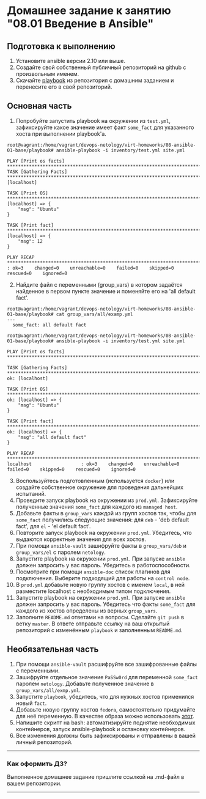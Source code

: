 # Домашнее задание к занятию "08.01 Введение в Ansible"

## Подготовка к выполнению
1. Установите ansible версии 2.10 или выше.
2. Создайте свой собственный публичный репозиторий на github с произвольным именем.
3. Скачайте [playbook](./playbook/) из репозитория с домашним заданием и перенесите его в свой репозиторий.

## Основная часть
1. Попробуйте запустить playbook на окружении из `test.yml`, зафиксируйте какое значение имеет факт `some_fact` для указанного хоста при выполнении playbook'a.
```
root@vagrant:/home/vagrant/devops-netology/virt-homeworks/08-ansible-01-base/playbook# ansible-playbook -i inventory/test.yml site.yml

PLAY [Print os facts] **************************************************************************************************
TASK [Gathering Facts] *************************************************************************************************ok: [localhost]

TASK [Print OS] ********************************************************************************************************ok: [localhost] => {
    "msg": "Ubuntu"
}

TASK [Print fact] ******************************************************************************************************ok: [localhost] => {
    "msg": 12
}

PLAY RECAP *************************************************************************************************************localhost                  : ok=3    changed=0    unreachable=0    failed=0    skipped=0    rescued=0    ignored=0
```
2. Найдите файл с переменными (group_vars) в котором задаётся найденное в первом пункте значение и поменяйте его на 'all default fact'.
```
root@vagrant:/home/vagrant/devops-netology/virt-homeworks/08-ansible-01-base/playbook# cat group_vars/all/examp.yml
---
  some_fact: all default fact

root@vagrant:/home/vagrant/devops-netology/virt-homeworks/08-ansible-01-base/playbook# ansible-playbook -i inventory/test.yml site.yml

PLAY [Print os facts] **************************************************************************************************

TASK [Gathering Facts] *************************************************************************************************
ok: [localhost]

TASK [Print OS] ********************************************************************************************************
ok: [localhost] => {
    "msg": "Ubuntu"
}

TASK [Print fact] ******************************************************************************************************
ok: [localhost] => {
    "msg": "all default fact"
}

PLAY RECAP *************************************************************************************************************
localhost                  : ok=3    changed=0    unreachable=0    failed=0    skipped=0    rescued=0    ignored=0
```
3. Воспользуйтесь подготовленным (используется `docker`) или создайте собственное окружение для проведения дальнейших испытаний.
4. Проведите запуск playbook на окружении из `prod.yml`. Зафиксируйте полученные значения `some_fact` для каждого из `managed host`.
5. Добавьте факты в `group_vars` каждой из групп хостов так, чтобы для `some_fact` получились следующие значения: для `deb` - 'deb default fact', для `el` - 'el default fact'.
6.  Повторите запуск playbook на окружении `prod.yml`. Убедитесь, что выдаются корректные значения для всех хостов.
7. При помощи `ansible-vault` зашифруйте факты в `group_vars/deb` и `group_vars/el` с паролем `netology`.
8. Запустите playbook на окружении `prod.yml`. При запуске `ansible` должен запросить у вас пароль. Убедитесь в работоспособности.
9. Посмотрите при помощи `ansible-doc` список плагинов для подключения. Выберите подходящий для работы на `control node`.
10. В `prod.yml` добавьте новую группу хостов с именем  `local`, в ней разместите localhost с необходимым типом подключения.
11. Запустите playbook на окружении `prod.yml`. При запуске `ansible` должен запросить у вас пароль. Убедитесь что факты `some_fact` для каждого из хостов определены из верных `group_vars`.
12. Заполните `README.md` ответами на вопросы. Сделайте `git push` в ветку `master`. В ответе отправьте ссылку на ваш открытый репозиторий с изменённым `playbook` и заполненным `README.md`.

## Необязательная часть

1. При помощи `ansible-vault` расшифруйте все зашифрованные файлы с переменными.
2. Зашифруйте отдельное значение `PaSSw0rd` для переменной `some_fact` паролем `netology`. Добавьте полученное значение в `group_vars/all/exmp.yml`.
3. Запустите `playbook`, убедитесь, что для нужных хостов применился новый `fact`.
4. Добавьте новую группу хостов `fedora`, самостоятельно придумайте для неё переменную. В качестве образа можно использовать [этот](https://hub.docker.com/r/pycontribs/fedora).
5. Напишите скрипт на bash: автоматизируйте поднятие необходимых контейнеров, запуск ansible-playbook и остановку контейнеров.
6. Все изменения должны быть зафиксированы и отправлены в вашей личный репозиторий.

---

### Как оформить ДЗ?

Выполненное домашнее задание пришлите ссылкой на .md-файл в вашем репозитории.

---
